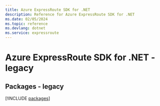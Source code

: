 ```yaml
---
title: Azure ExpressRoute SDK for .NET
description: Reference for Azure ExpressRoute SDK for .NET
ms.date: 02/05/2024
ms.topic: reference
ms.devlang: dotnet
ms.service: expressroute
---
```

# Azure ExpressRoute SDK for .NET - legacy
## Packages - legacy
[!INCLUDE [packages](expressroute-index.md)]